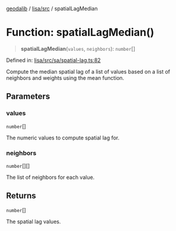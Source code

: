 [geodalib](../../../modules.md) / [lisa/src](../index.md) / spatialLagMedian

# Function: spatialLagMedian()

> **spatialLagMedian**(`values`, `neighbors`): `number`[]

Defined in: [lisa/src/sa/spatial-lag.ts:82](https://github.com/GeoDaCenter/geoda-lib/blob/fd732718ef3d9fb5e87d0aa5ef9ee659a7cf3f31/js/packages/lisa/src/sa/spatial-lag.ts#L82)

Compute the median spatial lag of a list of values based on a list of neighbors and weights using the mean function.

## Parameters

### values

`number`[]

The numeric values to compute spatial lag for.

### neighbors

`number`[][]

The list of neighbors for each value.

## Returns

`number`[]

The spatial lag values.
